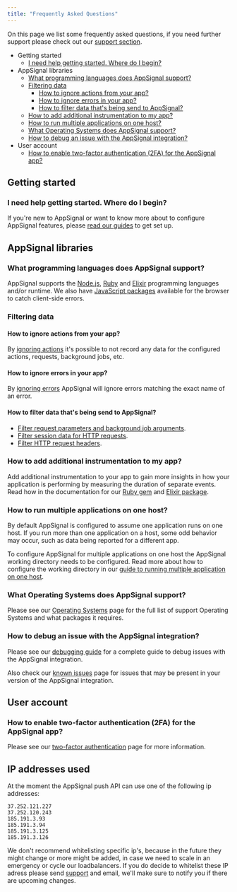 ```yaml
---
title: "Frequently Asked Questions"
---
```


On this page we list some frequently asked questions, if you need further support please check out our [support section](/support/).

- Getting started
  - [I need help getting started. Where do I begin?](#i-need-help-getting-started-where-do-i-begin)
- AppSignal libraries
  - [What programming languages does AppSignal support?](#what-programming-languages-does-appsignal-support)
  - [Filtering data](#filtering-data)
      - [How to ignore actions from your app?](#how-to-ignore-actions-from-your-app)
      - [How to ignore errors in your app?](#how-to-ignore-errors-in-your-app)
      - [How to filter data that's being send to AppSignal?](#how-to-filter-data-thats-being-send-to-appsignal)
  - [How to add additional instrumentation to my app?](#how-to-add-additional-instrumentation-to-my-app)
  - [How to run multiple applications on one host?](#how-to-run-multiple-applications-on-one-host)
  - [What Operating Systems does AppSignal support?](#what-operating-systems-does-appsignal-support)
  - [How to debug an issue with the AppSignal integration?](#how-to-debug-an-issue-with-the-appsignal-integration)
- User account
  - [How to enable two-factor authentication (2FA) for the AppSignal app?](#how-to-enable-two-factor-authentication-2fa-for-the-appsignal-app)

## Getting started

### I need help getting started. Where do I begin?

If you're new to AppSignal or want to know more about to configure AppSignal features, please [read our guides](/guides/) to get set up.

## AppSignal libraries

### What programming languages does AppSignal support?

AppSignal supports the [Node.js](https://nodejs.dev), [Ruby](https://www.ruby-lang.org/en/) and [Elixir](https://elixir-lang.org/) programming languages and/or runtime. We also have [JavaScript packages](/front-end) available for the browser to catch client-side errors.

### Filtering data

#### How to ignore actions from your app?

By [ignoring actions](/guides/filter-data/ignore-actions.html) it's possible to not record any data for the configured actions, requests, background jobs, etc.

#### How to ignore errors in your app?

By [ignoring errors](/guides/filter-data/ignore-errors.html) AppSignal will ignore errors matching the exact name of an error.

#### How to filter data that's being send to AppSignal?

- [Filter request parameters and background job arguments](/guides/filter-data/filter-parameters.html).
- [Filter session data for HTTP requests](/guides/filter-data/filter-session-data.html).
- [Filter HTTP request headers](/guides/filter-data/filter-headers.html).

### How to add additional instrumentation to my app?

Add additional instrumentation to your app to gain more insights in how your application is performing by measuring the duration of separate events. Read how in the documentation for our [Ruby gem](/ruby/instrumentation/instrumentation.html) and [Elixir package](/elixir/instrumentation/instrumentation.html).

### How to run multiple applications on one host?

By default AppSignal is configured to assume one application runs on one host. If you run more than one application on a host, some odd behavior may occur, such as data being reported for a different app.

To configure AppSignal for multiple applications on one host the AppSignal working directory needs to be configured. Read more about how to configure the working directory in our [guide to running multiple application on one host](/guides/application/multiple-applications-on-one-host.html).

### What Operating Systems does AppSignal support?

Please see our [Operating Systems](/support/operating-systems.html) page for the full list of support Operating Systems and what packages it requires.

### How to debug an issue with the AppSignal integration?

Please see our [debugging guide](/support/debugging.html) for a complete guide to debug issues with the AppSignal integration.

Also check our [known issues](/support/known-issues.html) page for issues that may be present in your version of the AppSignal integration.

## User account

### How to enable two-factor authentication (2FA) for the AppSignal app?

Please see our [two-factor authentication](/user-account/two-factor-authentication.html) page for more information.

## IP addresses used

At the moment the AppSignal push API can use one of the following ip addresses:

```
37.252.121.227
37.252.120.243
185.191.3.93
185.191.3.94
185.191.3.125
185.191.3.126
```

We don't recommend whitelisting specific ip's, because in the future they might change or more might be added, in case we need to scale in an emergency or cycle our loadbalancers. If you do decide to whitelist these IP adress please send [support](mailto:support@appsignal.com) and email, we'll make sure to notify you if there are upcoming changes.
